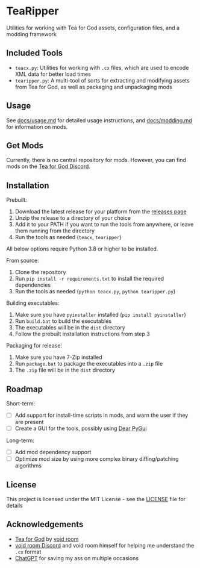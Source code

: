 # TeaRipper

Utilities for working with Tea for God assets, configuration files, and a modding framework

## Included Tools

- `teacx.py`: Utilities for working with `.cx` files, which are used to encode XML data for better load times
- `tearipper.py`: A multi-tool of sorts for extracting and modifying assets from Tea for God, as well as packaging and unpackaging mods

## Usage

See [docs/usage.md](docs/usage.md) for detailed usage instructions, and [docs/modding.md](docs/modding.md) for information on mods.

## Get Mods

Currently, there is no central repository for mods. However, you can find mods on the [Tea for God Discord](https://discord.gg/FFwyf4n).

## Installation

Prebuilt:

1. Download the latest release for your platform from the [releases page](https://github.com/N3rdL0rd/TeaRipper/releases)
2. Unzip the release to a directory of your choice
3. Add it to your PATH if you want to run the tools from anywhere, or leave them running from the directory
4. Run the tools as needed (`teacx`, `tearipper`)

All below options require Python 3.8 or higher to be installed.

From source:

1. Clone the repository
2. Run `pip install -r requirements.txt` to install the required dependencies
3. Run the tools as needed (`python teacx.py`, `python tearipper.py`)

Building executables:

1. Make sure you have `pyinstaller` installed (`pip install pyinstaller`)
2. Run `build.bat` to build the executables
3. The executables will be in the `dist` directory
4. Follow the prebuilt installation instructions from step 3

Packaging for release:

1. Make sure you have 7-Zip installed
2. Run `package.bat` to package the executables into a `.zip` file
3. The `.zip` file will be in the `dist` directory

## Roadmap

Short-term:

- [ ] Add support for install-time scripts in mods, and warn the user if they are present
- [ ] Create a GUI for the tools, possibly using [Dear PyGui](https://github.com/hoffstadt/DearPyGui)

Long-term:

- [ ] Add mod dependency support
- [ ] Optimize mod size by using more complex binary diffing/patching algorithms

## License

This project is licensed under the MIT License - see the [LICENSE](LICENSE) file for details

## Acknowledgements

- [Tea for God](https://void-room.itch.io/tea-for-god) by [void room](https://void-room.itch.io/)
- [void room Discord](https://discord.gg/FFwyf4n) and void room himself for helping me understand the `.cx` format
- [ChatGPT](https://chatgpt.com/) for saving my ass on multiple occasions
